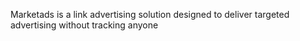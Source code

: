 Marketads is a link advertising solution designed to deliver targeted advertising without tracking anyone

